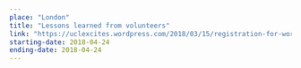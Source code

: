 ```yaml
---
place: "London"
title: "Lessons learned from volunteers"
link: "https://uclexcites.wordpress.com/2018/03/15/registration-for-workshop-on-lessons-learned-from-volunteers-interactions-with-geographic-citizen-science-applications-best-practices-and-design-recommendations/"
starting-date: 2018-04-24
ending-date: 2018-04-24
---
```

